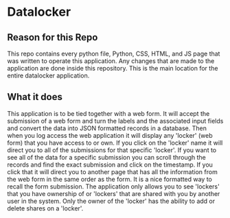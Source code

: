 # Datalocker #

## Reason for this Repo ##

This repo contains every python file, Python, CSS, HTML, and JS page that was written to operate this application. Any changes that are made to the application are done inside this repository. This is the main location for the entire datalocker application.

## What it does #

This application is to be tied together with a web form. It will accept the submission of a web form and turn the labels and the associated input fields and convert the data into JSON formatted records in a database. Then when you log access the web application it will display any 'locker' (web form) that you have access to or own. If you click on the 'locker' name it will direct you to all of the submissions for that specific 'locker'. If you want to see all of the data for a specific submission you can scroll through the records and find the exact submission and click on the timestamp. If you click that it will direct you to another page that has all the information from the web form in the same order as the form. It is a nice formatted way to recall the form submission. The application only allows you to see 'lockers' that you have ownership of or 'lockers' that are shared with you by another user in the system. Only the owner of the 'locker' has the ability to add or delete shares on a 'locker'.